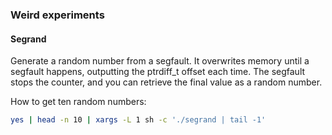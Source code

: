 ### Weird experiments


#### Segrand

Generate a random number from a segfault. It overwrites memory until a segfault
happens, outputting the ptrdiff\_t offset each time. The segfault stops the
counter, and you can retrieve the final value as a random number.

How to get ten random numbers:

```sh
yes | head -n 10 | xargs -L 1 sh -c './segrand | tail -1'
```
